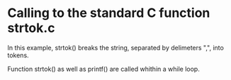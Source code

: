 # Calling to the standard C function strtok.c

In this example, strtok() breaks the string, separated by delimeters ",", into tokens.

Function strtok() as well as printf() are called whithin a while loop. 